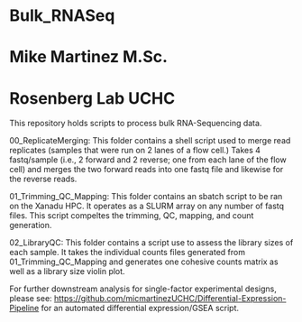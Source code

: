 # Bulk_RNASeq
# Mike Martinez M.Sc.
# Rosenberg Lab UCHC


This repository holds scripts to process bulk RNA-Sequencing data.

00_ReplicateMerging: This folder contains a shell script used to merge read replicates (samples that were run on 2 lanes of a flow cell.) Takes 4 fastq/sample (i.e., 2 forward and 2 reverse; one from each lane of the flow cell) and merges the two forward reads into one fastq file and likewise for the reverse reads.  


01_Trimming_QC_Mapping: This folder contains an sbatch script to be ran on the Xanadu HPC. It operates as a SLURM array on any number of fastq files. 
This script compeltes the trimming, QC, mapping, and count generation.

02_LibraryQC: This folder contains a script use to assess the library sizes of each sample. It takes the individual counts files generated from 01_Trimming_QC_Mapping and
generates one cohesive counts matrix as well as a library size violin plot. 

For further downstream analysis for single-factor experimental designs, please see: https://github.com/micmartinezUCHC/Differential-Expression-Pipeline for an automated differential expression/GSEA script. 

